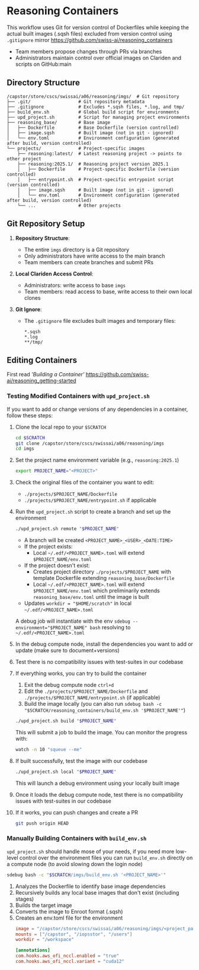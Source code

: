 # Reasoning Containers

This workflow uses Git for version control of Dockerfiles while keeping the actual built images (.sqsh files) excluded from version control using `.gitignore` mirror https://github.com/swiss-ai/reasoning_containers
- Team members propose changes through PRs via branches
- Administrators maintain control over official images on Clariden and scripts on GitHub:main

## Directory Structure

```
/capstor/store/cscs/swissai/a06/reasoning/imgs/  # Git repository
├── .git/                  # Git repository metadata
├── .gitignore             # Excludes *.sqsh files, *.log, and tmp/
├── build_env.sh           # Global build script for environments
├── upd_project.sh         # Script for managing project environments
├── reasoning_base/        # Base image
│   ├── Dockerfile         # Base Dockerfile (version controlled)
│   ├── image.sqsh         # Built image (not in git - ignored)
│   └── env.toml           # Environment configuration (generated after build, version controlled)
└── projects/              # Project-specific images
    ├── reasoning:latest/  # Latest reasoning project -> points to other project
    ├── reasoning:2025.1/  # Reasoning project version 2025.1
    │   ├── Dockerfile     # Project-specific Dockerfile (version controlled)
    │   ├── entrypoint.sh  # Project-specific entrypoint script (version controlled)
    │   ├── image.sqsh     # Built image (not in git - ignored)
    │   └── env.toml       # Environment configuration (generated after build, version controlled)
    └── ...                # Other projects
```

## Git Repository Setup

1. **Repository Structure**:
   - The entire `imgs` directory is a Git repository
   - Only administrators have write access to the main branch
   - Team members can create branches and submit PRs

2. **Local Clariden Access Control**:
   - Administrators: write access to base `imgs`
   - Team members: read access to base, write access to their own local clones

3. **Git Ignore**:
   - The `.gitignore` file excludes built images and temporary files:
     ```
     *.sqsh
     *.log
     **/tmp/
     ```

## Editing Containers

First read _'Building a Container'_ https://github.com/swiss-ai/reasoning_getting-started

### Testing Modified Containers with `upd_project.sh`

If you want to add or change versions of any dependencies in a container, follow these steps:

1. Clone the local repo to your `$SCRATCH`
   ```bash
   cd $SCRATCH
   git clone /capstor/store/cscs/swissai/a06/reasoning/imgs
   cd imgs
   ```

2. Set the project name environment variable (e.g., `reasoning:2025.1`)
   ```bash
   export PROJECT_NAME="<PROJECT>"
   ```

3. Check the original files of the container you want to edit:
   - `./projects/$PROJECT_NAME/Dockerfile`
   - `./projects/$PROJECT_NAME/entrypoint.sh` if applicable

4. Run the `upd_project.sh` script to create a branch and set up the environment
   ```bash
   ./upd_project.sh remote "$PROJECT_NAME"
   ```
   - A branch will be created `<PROJECT_NAME>_<USER>_<DATE:TIME>`
   - If the project exists:
     - Local `~/.edf/<PROJECT_NAME>.toml` will extend `$PROJECT_NAME/env.toml`
   - If the project doesn't exist:
     - Creates project directory `./projects/$PROJECT_NAME` with template Dockerfile extending `reasoning_base/Dockerfile`
     - Local `~/.edf/<PROJECT_NAME>.toml` will extend `$PROJECT_NAME/env.toml` which preliminarily extends `reasoning_base/env.toml` until the image is built
   - Updates `workdir = "$HOME/scratch"` in local `~/.edf/<PROJECT_NAME>.toml`

   A debug job will instantiate with the env `sdebug --environment="$PROJECT_NAME" bash` resolving to `~/.edf/<PROJECT_NAME>.toml`

5. In the debug compute node, install the dependencies you want to add or update (make sure to document+versions)

6. Test there is no compatibility issues with test-suites in our codebase

7. If everything works, you can try to build the container
   1. Exit the debug compute node `ctrl+d`
   2. Edit the `./projects/$PROJECT_NAME/Dockerfile` and `./projects/$PROJECT_NAME/entrypoint.sh` (if applicable)
   3. Build the image locally (you can also run `sdebug bash -c "$SCRATCH/reasoning_containers/build_env.sh '$PROJECT_NAME'"`)
   ```bash
   ./upd_project.sh build "$PROJECT_NAME"
   ```
   This will submit a job to build the image. You can monitor the progress with:
   ```bash
   watch -n 10 "squeue --me"
   ```

8. If built successfully, test the image with our codebase
   ```bash
   ./upd_project.sh local "$PROJECT_NAME"
   ```
   This will launch a debug environment using your locally built image

9. Once it loads the debug compute node, test there is no compatibility issues with test-suites in our codebase

10. If it works, you can push changes and create a PR
      ```bash
      git push origin HEAD
      ```

### Manually Building Containers with `build_env.sh`

`upd_project.sh` should handle mose of your needs, if you need more low-level control over the environment files you can run `build_env.sh` directly on a compute node (to avoid slowing down the login node)

```bash
sdebug bash -c "$SCRATCH/imgs/build_env.sh '<PROJECT_NAME>'"
```
1. Analyzes the Dockerfile to identify base image dependencies
2. Recursively builds any local base images that don't exist (including stages)
3. Builds the target image
4. Converts the image to Enroot format (.sqsh)
5. Creates an env.toml file for the environment
   ```toml
   image = "/capstor/store/cscs/swissai/a06/reasoning/imgs/<project_path>/image.sqsh"
   mounts = ["/capstor", "/iopsstor", "/users"]
   workdir = "/workspace"

   [annotations]
   com.hooks.aws_ofi_nccl.enabled = "true"
   com.hooks.aws_ofi_nccl.variant = "cuda12"
   ```
